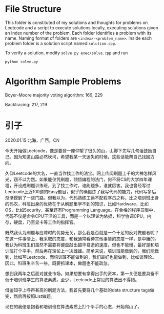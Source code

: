 # File Structure

This folder is constituted of my solutions and thoughts for problems on Leetcode and a script to execute solutions locally, executing solutions given an index number of the problem. Each folder identifies a problem with its name. Naming format of folders are `<index>-<problem_name>`. Inside each problem folder is a solution script named `solution.cpp`.

To verify a solution, modify `solve.py exec/solve.cpp` and run

```bash
python solve.py
```

# Algorithm Sample Problems

Boyer-Moore majority voting algorithm: 169, 229

Backtracing: 217, 219

# 引子

2020.01.15 北海，广西，CN

今天开始做Leetcode，像是要登一座仰望了很久的山，山脚下先写几句话鼓励自己。因为知道山路必然坎坷，希望我某一天迷失的时候，这些话能帮自己找回方向。

久仰Leetcode的大名，一直当作找工作的法宝。网上传闻刷题上千的大神怎样风光，窃不以为然。如果能仅凭刷题，领悟编程的法门，何不将CS的大学四年课程，开设成刷题训练班，到了找工作时，谁刷题多，谁就厉害。我也曾经写过Leetcode上近100道的Easy题目，似乎的确锻炼了我写代码的能力，代码写多后渐渐摸到了一些门路。但我以为，代码熟练工远不配程序员之称，比之培训班出身的码农，科班出身的优势在于从刷题里学不到的知识，比如Hardware，比如OS，比如Security，甚至还有Programming Language。在合格的程序员眼中，代码不仅是命令CPU干活的工具，而是一个以理论为依据，科学协调CPU，内存，硬盘，乃至显卡等工作的指挥官。

既然我认为刷题与应聘时的优势无关，那么我是否就是一个十足的反对做题者呢？在这一件事情上，我采取的态度，和我通常看待其他事情的态度一样，是中庸的。我认为科班生们虽然不需要将键盘敲出韶华易逝的速度，但也不能慢，最好是和培训班打个平手，然后再在理论上一决雌雄。简单来说，培训班能做到的，我们能做到，比如写Leetcode，而培训班不能做到的，我们最好也能做到，比如谈理论。因此，科班生辛苦一些，既要抓课本，做题也不能疏忽。

想到我两年之后面对就业市场，如果想要有拿得出手的资本，第一关便是要具备不低于培训班学生的算法素质。至少，Leetcode上常见的算法出不得错。

借鉴知乎上呼声甚高的刷题方法，我首先要将几个基础的data structure tags做完，然后再按照List做题。

现在的我便是抱着和培训班在算法素质上打个平手的心态，开始爬山了。


